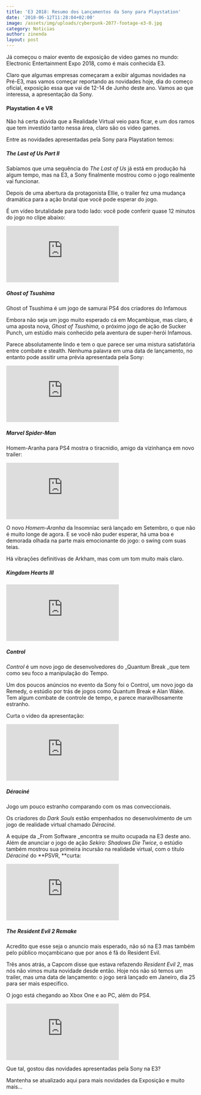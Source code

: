 ```yaml
---
title: 'E3 2018: Resumo dos Lançamentos da Sony para Playstation'
date: '2018-06-12T11:28:04+02:00'
image: /assets/img/uploads/cyberpunk-2077-footage-e3-0.jpg
category: Noticias
author: zinenda
layout: post
---
```

Já começou o maior evento de exposição de video games no mundo: Electronic Entertainment Expo 2018, como é mais conhecida E3.

Claro que algumas empresas começaram a exibir algumas novidades na Pré-E3, mas vamos começar reportando as novidades hoje, dia do começo oficial, exposição essa que vai de 12-14 de Junho deste ano. Vamos ao que interessa, a apresentação da Sony.

#### Playstation 4 e VR

Não há certa dúvida que a Realidade Virtual veio para ficar, e um dos ramos que tem investido tanto nessa área, claro são os video games.

Entre as novidades apresentadas pela Sony para Playstation temos:

##### The Last of Us Part II

Sabíamos que uma sequência do _The Last of Us_ já está em produção há algum tempo, mas na E3, a Sony finalmente mostrou como o jogo realmente vai funcionar. 

Depois de uma abertura da protagonista Ellie, o trailer fez uma mudança dramática para a ação brutal que você pode esperar do jogo. 

É um vídeo brutalidade para todo lado: você pode conferir quase 12 minutos do jogo no clipe abaixo:

<div class="video-container">

<iframe src="https://www.youtube.com/embed/qqi3-bq8HtU" frameborder="0" allow="autoplay; encrypted-media" allowfullscreen></iframe>

</div>

##### Ghost of Tsushima

Ghost of Tsushima é um jogo de samurai PS4 dos criadores do Infamous

Embora não seja um jogo muito esperado cá em Moçambique, mas claro, é uma aposta nova, _Ghost of Tsushima_, o próximo jogo de ação de Sucker Punch, um estúdio mais conhecido pela aventura de super-herói Infamous. 

Parece absolutamente lindo e tem o que parece ser uma mistura satisfatória entre combate e stealth. Nenhuma palavra em uma data de lançamento, no entanto pode assitir uma prévia apresentada pela Sony:

<div class="video-container">

<iframe src="https://www.youtube.com/embed/IqMKxmaQlI4" frameborder="0" allow="autoplay; encrypted-media" allowfullscreen></iframe>

</div>

##### Marvel Spider-Man

Homem-Aranha para PS4 mostra o tiracnidio, amigo da vizinhança em novo trailer:

<iframe src="https://www.youtube.com/embed/UULKDCh42SI" frameborder="0" allow="autoplay; encrypted-media" allowfullscreen></iframe>

O novo _Homem-Aranha_ da Insomniac será lançado em Setembro, o que não é muito longe de agora. E se você não puder esperar, há uma boa e demorada olhada na parte mais emocionante do jogo: o swing com suas teias. 

Há vibrações definitivas de Arkham, mas com um tom muito mais claro.

##### Kingdom Hearts III

<iframe src="https://www.youtube.com/embed/fn5WNxy-Wcw" frameborder="0" allow="autoplay; encrypted-media" allowfullscreen></iframe>

##### Control

_Control_ é um novo jogo de desenvolvedores do _Quantum Break _que tem como seu foco a manipulação do Tempo.

Um dos poucos anúncios no evento da Sony foi o Control, um novo jogo da Remedy, o estúdio por trás de jogos como Quantum Break e Alan Wake. Tem algum combate de controle de tempo, e parece maravilhosamente estranho.

Curta o video da apresentação:

<iframe src="https://www.youtube.com/embed/euBPEYR1HSo" frameborder="0" allow="autoplay; encrypted-media" allowfullscreen></iframe>

##### Déraciné

Jogo um pouco estranho comparando com os mas conveccionais.

Os criadores do _Dark Souls_ estão empenhados no desenvolvimento de um jogo de realidade virtual chamado _Déraciné._

A equipe da _From Software _encontra se muito ocupada na E3 deste ano. Além de anunciar o jogo de ação _Sekiro: Shadows Die Twice_, o estúdio também mostrou sua primeira incursão na realidade virtual, com o título _Déraciné_ do **PSVR, **curta:

<iframe src="https://www.youtube.com/embed/jv51UO2ZQno" frameborder="0" allow="autoplay; encrypted-media" allowfullscreen></iframe>

##### The Resident Evil 2 Remake

Acredito que esse seja o anuncio mais esperado, não só na E3 mas também pelo público moçambicano que por anos é fã do Resident Evil.

Três anos atrás, a Capcom disse que estava refazendo _Resident Evil 2_, mas nós não vimos muita novidade desde então. Hoje nós não só temos um trailer, mas uma data de lançamento: o jogo será lançado em Janeiro, dia 25 para ser mais especifico.

O jogo está chegando ao Xbox One e ao PC, além do PS4.

<iframe src="https://www.youtube.com/embed/a-lEnz5QKuM" frameborder="0" allow="autoplay; encrypted-media" allowfullscreen></iframe>



Que tal, gostou das novidades apresentadas pela Sony na E3?

Mantenha se atualizado aqui para mais novidades da Exposição e muito mais...
